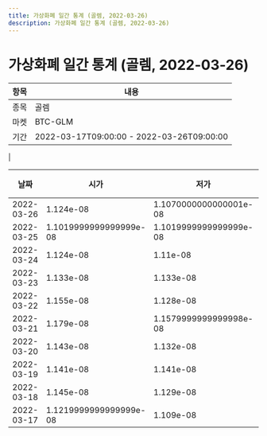 ```yaml
---
title: 가상화폐 일간 통계 (골렘, 2022-03-26)
description: 가상화폐 일간 통계 (골렘, 2022-03-26)
---
```


가상화폐 일간 통계 (골렘, 2022-03-26)
===

|항목|내용|
|--|--|
|종목|골렘|
|마켓|BTC-GLM|\i|종류|일 단위 캔들|
|기간|2022-03-17T09:00:00 - 2022-03-26T09:00:00
|

|날짜|시가|저가|고가|종가|비고|
|--|--|--|--|--|--|
|2022-03-26|1.124e-08|1.1070000000000001e-08|1.129e-08|1.108e-08|    |
|2022-03-25|1.1019999999999999e-08|1.1019999999999999e-08|1.2150000000000001e-08|1.124e-08|    |
|2022-03-24|1.124e-08|1.11e-08|1.124e-08|1.11e-08|    |
|2022-03-23|1.133e-08|1.133e-08|1.133e-08|1.133e-08|    |
|2022-03-22|1.155e-08|1.128e-08|1.1590000000000002e-08|1.1590000000000002e-08|    |
|2022-03-21|1.179e-08|1.1579999999999998e-08|1.1810000000000001e-08|1.1810000000000001e-08|    |
|2022-03-20|1.143e-08|1.132e-08|1.18e-08|1.18e-08|    |
|2022-03-19|1.141e-08|1.141e-08|1.152e-08|1.152e-08|    |
|2022-03-18|1.145e-08|1.129e-08|1.174e-08|1.1579999999999998e-08|    |
|2022-03-17|1.1219999999999999e-08|1.109e-08|1.1229999999999999e-08|1.1229999999999999e-08|    |

